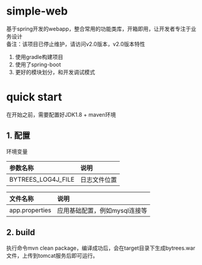 # simple-web
基于spring开发的webapp，整合常用的功能类库，开箱即用，让开发者专注于业务设计  
备注：该项目已停止维护，请访问v2.0版本，v2.0版本特性
1. 使用gradle构建项目
2. 使用了spring-boot
3. 更好的模块划分，和开发调试模式

# quick start
在开始之前，需要配置好JDK1.8 + maven环境

## 1. 配置
环境变量

|参数名称|说明|
|:-|:-|
|BYTREES_LOG4J_FILE|日志文件位置|

|文件名称|说明|
|:-|:-|
|app.properties|应用基础配置，例如mysql连接等|


## 2. build
执行命令mvn clean package，编译成功后，会在target目录下生成bytrees.war文件，上传到tomcat服务后即可运行。


